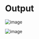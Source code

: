 <h1>Output</h1>

![image](https://github.com/user-attachments/assets/df71dd8c-7b3a-4a9e-8359-2980862c3404)


![image](https://github.com/user-attachments/assets/14ba82a1-98da-4759-b43b-9c0b6c7db9c5)

